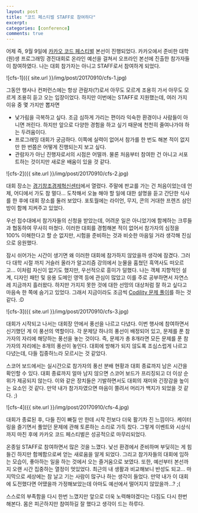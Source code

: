 ```yaml
---
layout: post
title: "코드 페스티벌 STAFF로 참여하다"
excerpt:
categories: [conference]
comments: true
---
```


어제 즉, 9월 9일에 [카카오 코드 페스티벌](https://www.kakaocode.com/competitions/26/카카오-code-festival) 본선이 진행되었다. 카카오에서 준비한 대학(원)생 프로그래밍 경진대회로 온라인 예선을 걸쳐서 오프라인 본선에 진출한 참가자들이 참여하였다. 나는 대회 참가자는 아니고 STAFF로서 참여하게 되었다.

![cfs-1]({{ site.url }}/img/post/20170910/cfs-1.jpg)

그동안 행사나 컨퍼런스에는 항상 관람자(?)로서 아무도 모르게 조용히 가서 아무도 모르게 조용히 듣고 오는 입장이었다. 하지만 이번에는 STAFF로 지원했는데, 여러 가지 이유 중 몇 가지만 뽑자면

* 낯가림을 극복하고 싶다. 조금 심하게 가리는 편이라 익숙한 환경이나 사람들이 아니면 꺼린다. 하지만 앞으로 다양한 경험을 하고 싶기 때문에 천천히 줄여나가야 하는 두려움이다.
* 프로그래밍 대회가 궁금하다. 이쪽에 실력이 없어서 참가를 한 번도 해본 적이 없지만 한 번쯤은 어떻게 진행되는지 보고 싶다.
* 관람자가 아닌 진행자로서의 시점은 어떨까. 물론 처음부터 참여한 건 아니고 서포트하는 것이지만 새로운 배움이 있을 것 같다.

![cfs-2]({{ site.url }}/img/post/20170910/cfs-2.jpg)

대회 장소는 [경기창조경제혁신센터](http://place.map.daum.net/26610113)에서 열렸다. 주말에 판교를 가는 건 처음이었는데 언제, 어디에서 가도 참 멀다... 도착해서 오늘 해야 할 일에 대한 설명을 듣고 간단한 식사를 한 후에 대회 장소를 둘러 보았다. 포토월에는 라이언, 무지, 콘의 거대한 프렌즈 삼인방이 함께 지켜주고 있었다.

우선 접수대에서 참가자들의 신청을 받았는데, 어려운 일은 아니었기에 함께하는 크루들과 협동하여 무사히 마쳤다. 이러한 대회를 경험해본 적이 없어서 참가자의 심정을 100% 이해한다고 할 순 없지만, 시험을 준비하는 것과 비슷한 마음일 거라 생각해 진심으로 응원했다.

잠시 쉬어가는 시간이 생기면 왜 이러한 대회에 참가하지 않았을까 생각에 잠겼다. 그러다 대학 시절 까지 거슬러 올라가 알고리즘 강의에서 눈물을 훔쳤던 흑역사도 떠오르고... 이처럼 자신이 없기도 했지만, 우선적으로 흥미가 덜했다. 나는 객체 지향적인 설계, 디자인 패턴 및 응용 도메인 영역 등에 관심이 많았고 이를 주로 공부하면서 자연스레 지금까지 흘러왔다. 하지만 가지지 못한 것에 대한 선망의 대상처럼 잘 하고 싶다고 마음속 한 쪽에 숨기고 있었다. 그래서 지금이라도 조금씩 [Codility 문제 풀이](https://github.com/dudmy/study/tree/master/Codility)를 하는 것 같다. :D

![cfs-3]({{ site.url }}/img/post/20170910/cfs-3.jpg)

대회가 시작되고 나서는 대회장 안에서 풍선을 나르고 다녔다. 이번 행사에 참여하면서 신기했던 게 이 풍선의 역할이다. 각 문제당 하나의 풍선이 배정되어 있고, 문제를 푼 참가자의 자리에 해당하는 풍선을 놓는 것이다. 즉, 문제가 총 8개라면 모든 문제를 푼 참가자의 자리에는 8개의 풍선이 놓인다. 대회에 방해가 되지 않도록 조심스럽게 나르고 다녔는데, 다들 집중하느라 모르시는 것 같았다.

스코어 보드에서는 실시간으로 참가자의 풍선 분배 현황과 대회 종료까지 남은 시간을 확인할 수 있다. 대회 종료까지 얼마 남지 않으면 스코어 보드가 프리징되고 더 이상 순위가 제공되지 않는다. 이와 같은 장치들은 기발하면서도 대회의 재미와 긴장감을 높이는 요소인 것 같다. 만약 내가 참가자였으면 마음이 쫄려서 머리가 백지가 되었을 것 같다. ;)

![cfs-4]({{ site.url }}/img/post/20170910/cfs-4.jpg)

대회가 종료된 후, 다들 진이 빠질 만 한데 시작 전보다 더욱 활기차 진 느낌이다. 케이터링을 즐기면서 풀었던 문제에 관해 토론하는 소리로 가득 찼다. 그렇게 이벤트와 시상식까지 마친 후에 카카오 코드 페스티벌은 성공적으로 마무리되었다.

온종일 STAFF로 참여하면서 많은 것을 느꼈다. 낯선 환경에서 준비하며 부딪히는 게 힘들긴 하지만 함께함으로써 얻는 새로움을 알게 되었다. 그리고 참가자들의 대회에 임하는 모습이, 좋아하는 일을 하는 것에서 오는 즐거움으로 보였다. 또한, 예선부터 본선까지 오랜 시간 집중하는 열정이 멋있었다. 최근의 내 생활과 비교해보니 반성도 되고... 마지막으로 세상에는 참 날고 기는 사람이 많구나 하는 생각이 들었다. 만약 내가 이 대회에 도전했다면 어땠을까 가정해보았는데 아마도 예선에서 떨어지지 않았을까...? ;(

스스로의 부족함을 다시 한번 느꼈지만 앞으로 더욱 노력해야겠다는 다짐도 다시 한번 해본다. 몸은 피곤하지만 참여하길 잘 했다고 생각이 드는 하루다.
